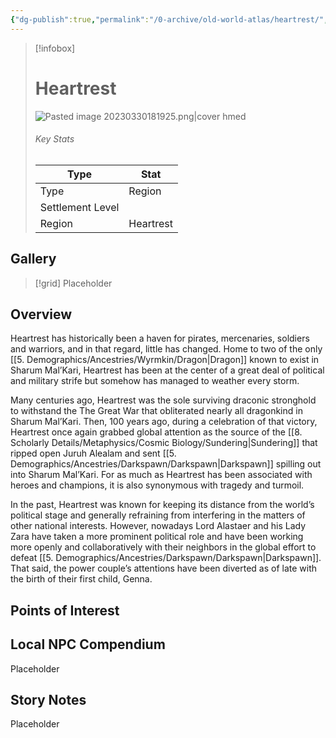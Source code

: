 ```yaml
---
{"dg-publish":true,"permalink":"/0-archive/old-world-atlas/heartrest/","noteIcon":""}
---
```



> [!infobox]
> # Heartrest
>![Pasted image 20230330181925.png|cover hmed](/img/user/x.%20Assets/Attachments/Pasted%20image%2020230330181925.png)
> ###### Key Stats
> Type |  Stat |
> ---|---|
> Type | Region |
> Settlement Level |  |
> Region | Heartrest |

## Gallery

>[!grid]
>Placeholder

## Overview
Heartrest has historically been a haven for pirates, mercenaries, soldiers and warriors, and in that regard, little has changed. Home to two of the only [[5. Demographics/Ancestries/Wyrmkin/Dragon\|Dragon]] known to exist in Sharum Mal’Kari, Heartrest has been at the center of a great deal of political and military strife but somehow has managed to weather every storm.

Many centuries ago, Heartrest was the sole surviving draconic stronghold to withstand the The Great War that obliterated nearly all dragonkind in Sharum Mal’Kari. Then, 100 years ago, during a celebration of that victory, Heartrest once again grabbed global attention as the source of the [[8. Scholarly Details/Metaphysics/Cosmic Biology/Sundering\|Sundering]] that ripped open Juruh Alealam and sent [[5. Demographics/Ancestries/Darkspawn/Darkspawn\|Darkspawn]] spilling out into Sharum Mal’Kari. For as much as Heartrest has been associated with heroes and champions, it is also synonymous with tragedy and turmoil.

In the past, Heartrest was known for keeping its distance from the world’s political stage and generally refraining from interfering in the matters of other national interests. However, nowadays Lord Alastaer and his Lady Zara have taken a more prominent political role and have been working more openly and collaboratively with their neighbors in the global effort to defeat [[5. Demographics/Ancestries/Darkspawn/Darkspawn\|Darkspawn]]. That said, the power couple’s attentions have been diverted as of late with the birth of their first child, Genna.

## Points of Interest


## Local NPC Compendium
Placeholder 

## Story Notes
Placeholder